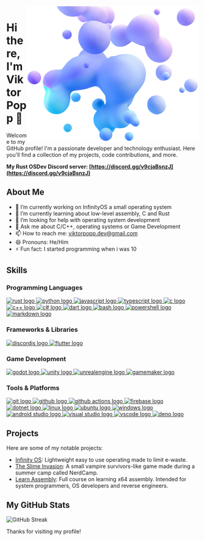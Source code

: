 <img align="right" width="450" src="bubbles.webp">

# Hi there, I'm Viktor Popp 👋

Welcome to my GitHub profile! I'm a passionate developer and technology
enthusiast. Here you'll find a collection of my projects, code contributions,
and more.

**My Rust OSDev Discord server:
[https://discord.gg/v9cjaBsnzJ](https://discord.gg/v9cjaBsnzJ)**

## About Me

- 🔭 I’m currently working on InfinityOS a small operating system
- 🌱 I’m currently learning about low-level assembly, C and Rust
- 🤔 I’m looking for help with operating system development
- 💬 Ask me about C/C++, operating systems or Game Development
- 📫 How to reach me: viktorpopp.dev@gmail.com
- 😄 Pronouns: He/Him
- ⚡ Fun fact: I started programming when i was 10

## Skills

### Programming Languages
<a href="https://www.rust-lang.org/" target="_blank" aria-label="Rust">
	<img src="https://skillicons.dev/icons?i=rust" alt="rust logo" width="45" height="45" />
</a>
<a href="https://www.python.org/" target="_blank" aria-label="Python">
	<img src="https://skillicons.dev/icons?i=py" alt="python logo" width="45" height="45" />
</a>
<a href="https://developer.mozilla.org/en-US/docs/Web/JavaScript" target="_blank" aria-label="JavaScript">
	<img src="https://skillicons.dev/icons?i=js" alt="javascript logo" width="45" height="45" />
</a>
<a href="https://www.typescriptlang.org/" target="_blank" aria-label="TypeScript">
	<img src="https://skillicons.dev/icons?i=ts" alt="typescript logo" width="45" height="45" />
</a>
<a href="https://en.wikipedia.org/wiki/C_(programming_language)" target="_blank" aria-label="C">
	<img src="https://skillicons.dev/icons?i=c" alt="c logo" width="45" height="45" />
</a>
<a href="https://en.wikipedia.org/wiki/C%2B%2B" target="_blank" aria-label="C++">
	<img src="https://skillicons.dev/icons?i=cpp" alt="c++ logo" width="45" height="45" />
</a>
<a href="https://learn.microsoft.com/en-us/dotnet/csharp/" target="_blank" aria-label="C#">
	<img src="https://skillicons.dev/icons?i=cs" alt="c# logo" width="45" height="45" />
</a>
<a href="https://dart.dev/" target="_blank" aria-label="Dart">
	<img src="https://skillicons.dev/icons?i=dart" alt="dart logo" width="45" height="45" />
</a>
<a href="https://www.gnu.org/software/bash/" target="_blank" aria-label="Bash">
	<img src="https://skillicons.dev/icons?i=bash" alt="bash logo" width="45" height="45" />
</a>
<a href="https://learn.microsoft.com/en-us/powershell/" target="_blank" aria-label="PowerShell">
	<img src="https://skillicons.dev/icons?i=powershell" alt="powershell logo" width="45" height="45" />
</a>
<a href="https://www.markdownguide.org/" target="_blank" aria-label="Markdown">
	<img src="https://skillicons.dev/icons?i=markdown" alt="markdown logo" width="45" height="45" />
</a>

### Frameworks & Libraries

<a href="https://discord.js.org/" target="_blank" aria-label="Discord.js">
	<img src="https://skillicons.dev/icons?i=discordjs" alt="discordjs logo" width="45" height="45" />
</a>
<a href="https://flutter.dev/" target="_blank" aria-label="Flutter">
	<img src="https://skillicons.dev/icons?i=flutter" alt="flutter logo" width="45" height="45" />
</a>

### Game Development

<a href="https://godotengine.org/" target="_blank" aria-label="Godot Engine">
	<img src="https://skillicons.dev/icons?i=godot" alt="godot logo" width="45" height="45" />
</a>
<a href="https://unity.com/" target="_blank" aria-label="Unity">
	<img src="https://skillicons.dev/icons?i=unity" alt="unity logo" width="45" height="45" />
</a>
<a href="https://www.unrealengine.com/" target="_blank" aria-label="Unreal Engine">
	<img src="https://skillicons.dev/icons?i=unrealengine" alt="unrealengine logo" width="45" height="45" />
</a>
<a href="https://www.yoyogames.com/en/gamemaker" target="_blank" aria-label="GameMaker Studio">
	<img src="https://skillicons.dev/icons?i=gamemakerstudio" alt="gamemaker logo" width="45" height="45" />
</a>

### Tools & Platforms

<a href="https://git-scm.com/" target="_blank" aria-label="Git">
	<img src="https://skillicons.dev/icons?i=git" alt="git logo" width="45" height="45" />
</a>
<a href="https://github.com/" target="_blank" aria-label="GitHub">
	<img src="https://skillicons.dev/icons?i=github" alt="github logo" width="45" height="45" />
</a>
<a href="https://github.com/features/actions" target="_blank" aria-label="GitHub Actions">
	<img src="https://skillicons.dev/icons?i=githubactions" alt="github actions logo" width="45" height="45" />
</a>
<a href="https://firebase.google.com/" target="_blank" aria-label="Firebase">
	<img src="https://skillicons.dev/icons?i=firebase" alt="firebase logo" width="45" height="45" />
</a>
<a href="https://dotnet.microsoft.com/" target="_blank" aria-label=".NET">
	<img src="https://skillicons.dev/icons?i=dotnet" alt="dotnet logo" width="45" height="45" />
</a>
<a href="https://wikipedia.org/wiki/Linux" target="_blank" aria-label="Linux">
	<img src="https://skillicons.dev/icons?i=linux" alt="linux logo" width="45" height="45" />
</a>
<a href="https://ubuntu.com/" target="_blank" aria-label="Ubuntu">
	<img src="https://skillicons.dev/icons?i=ubuntu" alt="ubuntu logo" width="45" height="45" />
</a>
<a href="https://www.microsoft.com/en-us/windows" target="_blank" aria-label="Windows">
	<img src="https://skillicons.dev/icons?i=windows" alt="windows logo" width="45" height="45" />
</a>
<a href="https://developer.android.com/studio" target="_blank" aria-label="Android Studio">
	<img src="https://skillicons.dev/icons?i=androidstudio" alt="android studio logo" width="45" height="45" />
</a>
<a href="https://visualstudio.microsoft.com/" target="_blank" aria-label="Visual Studio">
	<img src="https://skillicons.dev/icons?i=visualstudio" alt="visual studio logo" width="45" height="45" />
</a>
<a href="https://code.visualstudio.com/" target="_blank" aria-label="Visual Studio Code">
	<img src="https://skillicons.dev/icons?i=vscode" alt="vscode logo" width="45" height="45" />
</a>
<a href="https://deno.land/" target="_blank" aria-label="Deno">
	<img src="https://skillicons.dev/icons?i=deno" alt="deno logo" width="45" height="45" />
</a>

## Projects

Here are some of my notable projects:

- [Infinity OS](https://github.com/infinityos-dev/core): Lightweight easy to use
  operating made to limit e-waste.
- [The Slime Invasion](https://hexuro.itch.io/the-slime-invasion): A small
  vampire survivors-like game made during a summer camp called NerdCamp.
- [Learn Assembly](https://github.com/ViktorPopp/LearnAssembly): Full course on
  learning x64 assembly. Intended for system programmers, OS developers and
  reverse engineers.

## My GitHub Stats

![GitHub Streak](https://streak-stats.demolab.com/?user=ViktorPopp)

<!--
## Connect with Me

- [LinkedIn](Your LinkedIn Profile)
- [Twitter](Your Twitter Profile)
- [Personal Website](Your Personal Website)
-->

Thanks for visiting my profile!
